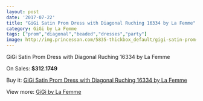 ```yaml
---
layout: post
date: '2017-07-22'
title: "GiGi Satin Prom Dress with Diagonal Ruching 16334 by La Femme"
category: GiGi by La Femme
tags: ["prom","diagonal","beaded","dresses","party"]
image: http://img.princessan.com/5835-thickbox_default/gigi-satin-prom-dress-with-diagonal-ruching-16334-by-la-femme.jpg
---
```

GiGi Satin Prom Dress with Diagonal Ruching 16334 by La Femme

On Sales: **$312.1749**
<a href="https://www.princessan.com/en/gigi-by-la-femme/2664-gigi-satin-prom-dress-with-diagonal-ruching-16334-by-la-femme.html"><amp-img layout="responsive" width="600" height="600" src="//img.princessan.com/5835-thickbox_default/gigi-satin-prom-dress-with-diagonal-ruching-16334-by-la-femme.jpg" alt="GiGi Satin Prom Dress with Diagonal Ruching 16334 by La Femme 0" /></a>
<a href="https://www.princessan.com/en/gigi-by-la-femme/2664-gigi-satin-prom-dress-with-diagonal-ruching-16334-by-la-femme.html"><amp-img layout="responsive" width="600" height="600" src="//img.princessan.com/5836-thickbox_default/gigi-satin-prom-dress-with-diagonal-ruching-16334-by-la-femme.jpg" alt="GiGi Satin Prom Dress with Diagonal Ruching 16334 by La Femme 1" /></a>

Buy it: [GiGi Satin Prom Dress with Diagonal Ruching 16334 by La Femme](https://www.princessan.com/en/gigi-by-la-femme/2664-gigi-satin-prom-dress-with-diagonal-ruching-16334-by-la-femme.html "GiGi Satin Prom Dress with Diagonal Ruching 16334 by La Femme")

View more: [GiGi by La Femme](https://www.princessan.com/en/21-gigi-by-la-femme "GiGi by La Femme")